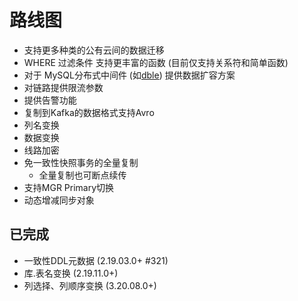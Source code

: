 # 路线图
- 支持更多种类的公有云间的数据迁移
- WHERE 过滤条件 支持更丰富的函数 (目前仅支持关系符和简单函数)
- 对于 MySQL分布式中间件 (如[dble](http://dble.cloud)) 提供数据扩容方案
- 对链路提供限流参数
- 提供告警功能
- 复制到Kafka的数据格式支持Avro
- 列名变换
- 数据变换
- 线路加密
- 免一致性快照事务的全量复制
  - 全量复制也可断点续传
- 支持MGR Primary切换
- 动态增减同步对象
  
## 已完成
- 一致性DDL元数据 (2.19.03.0+ #321)
- 库.表名变换 (2.19.11.0+)
- 列选择、列顺序变换 (3.20.08.0+)
